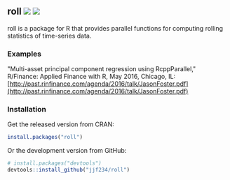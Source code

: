 ## roll ![](https://api.travis-ci.org/jjf234/roll.png?branch=master) ![](http://www.r-pkg.org/badges/version/roll)

roll is a package for R that provides parallel functions for computing rolling statistics of time-series data.

### Examples

"Multi-asset principal component regression using RcppParallel," R/Finance: Applied Finance with R, May 2016, Chicago, IL: [http://past.rinfinance.com/agenda/2016/talk/JasonFoster.pdf](http://past.rinfinance.com/agenda/2016/talk/JasonFoster.pdf)

### Installation

Get the released version from CRAN:

```R
install.packages("roll")
```

Or the development version from GitHub:

```R
# install.packages("devtools")
devtools::install_github("jjf234/roll")
```